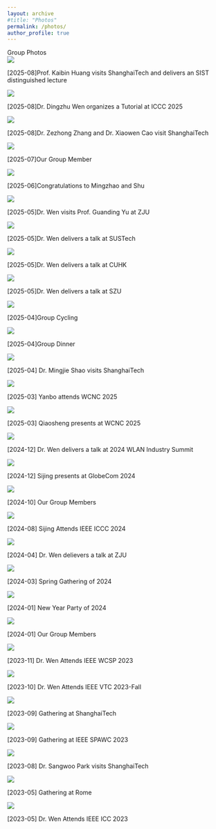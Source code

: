 ```yaml
---
layout: archive
#title: "Photos"
permalink: /photos/
author_profile: true
---
```


<link rel="stylesheet" href="/css/customized-stylesheet.css">

<!-- img src="/images/NewYearParty2024.jpg" alt="New Year Party of 2024" width=400> <img src="/images/GatheringwithUndergraduates.jpg" alt="Spring Gathering of 2024" width=400 -->

<div class="content-framework">

<!-- HOW TO USE: add items like this with paths and titles, and pre-defined style will be applied on them automatically, making them well arranged -->

  <div class="cat">Group Photos</div>

  <div class="photo-photo">
    <img src="/images/Huang_ShanghaiTech.jpg">
    <p>[2025-08]Prof. Kaibin Huang visits ShanghaiTech and delivers an SIST distinguished lecture</p>
  </div>

  <div class="photo-photo">
    <img src="/images/Wen_ICCC2.jpg">
    <p>[2025-08]Dr. Dingzhu Wen organizes a Tutorial at ICCC 2025</p>
  </div>

  <div class="photo-photo">
    <img src="/images/Zhang_Cao_ShanghaiTech2.jpg">
    <p>[2025-08]Dr. Zezhong Zhang and Dr. Xiaowen Cao visit ShanghaiTech</p>
  </div>

  <div class="photo-photo">
    <img src="/images/SIST-1合照4.jpg">
    <p>[2025-07]Our Group Member</p>
  </div>

  <div class="photo-photo">
    <img src="/images/Mingzhao_and_Shu_Graduation-1.jpg">
    <p>[2025-06]Congratulations to Mingzhao and Shu</p>
  </div>

  <div class="photo-photo">
    <img src="/images/Wen_ZJU.jpg">
    <p>[2025-05]Dr. Wen visits Prof. Guanding Yu at ZJU</p>
  </div>

  <div class="photo-photo">
    <img src="/images/Wen_SUSTech.jpg">
    <p>[2025-05]Dr. Wen delivers a talk at SUSTech</p>
  </div>

  <div class="photo-photo">
    <img src="/images/Wen_CUHK.jpg">
    <p>[2025-05]Dr. Wen delivers a talk at CUHK</p>
  </div>

  <div class="photo-photo">
    <img src="/images/Wen_SZU.jpg">
    <p>[2025-05]Dr. Wen delivers a talk at SZU</p>
  </div>

  <div class="photo-photo">
    <img src="/images/GroupCycling.jpeg">
    <p>[2025-04]Group Cycling</p>
  </div>

  <div class="photo-photo">
    <img src="/images/GroupDinner.jpeg">
    <p>[2025-04]Group Dinner</p>
  </div>
  
  <div class="photo-photo">
    <img src="/images/MingjieShao.jpg">
    <p>[2025-04] Dr. Mingjie Shao visits ShanghaiTech</p>
  </div>

  <div class="photo-photo">
    <img src="/images/yanboWCNC2025.jpg">
    <p>[2025-03] Yanbo attends WCNC 2025</p>
  </div>

  <div class="photo-photo">
    <img src="/images/qiaoshengWCNC2025.jpg">
    <p>[2025-03] Qiaosheng presents at WCNC 2025</p>
  </div>
  
  <div class="photo-photo">
    <img src="/images/Wen_WAA.jpg">
    <p>[2024-12] Dr. Wen delivers a talk at 2024 WLAN Industry Summit</p>
  </div>

  <div class="photo-photo">
    <img src="/images/Sijing_GC.jpg">
    <p>[2024-12] Sijing presents at GlobeCom 2024</p>
  </div>
  
  <div class="photo-photo">
    <img src="/images/GroupMember2410.jpg">
    <p>[2024-10] Our Group Members</p>
  </div>

  <div class="photo-photo">
    <img src="/images/Sijing_ICCC_2024.jpg">
    <p>[2024-08] Sijing Attends IEEE ICCC 2024</p>
  </div>

  <div class="photo-photo">
    <img src="/images/Talk_at_ZJU.jpg">
    <p>[2024-04] Dr. Wen delievers a talk at ZJU</p>
  </div>
  
  <div class="photo-photo">
    <img src="/images/GatheringwithUndergraduates.jpg">
    <p>[2024-03] Spring Gathering of 2024</p>
  </div>

  
  <div class="photo-photo">
    <img src="/images/NewYearParty2024.jpg">
    <p>[2024-01] New Year Party of 2024</p>
  </div>

  <div class="photo-photo">
    <img src="/images/group-members-23-24.jpg">
    <p>[2024-01] Our Group Members</p>
  </div>

  <div class="photo-photo">
    <img src="/images/WCSP2023.jpg">
    <p>[2023-11] Dr. Wen Attends IEEE WCSP 2023</p>
  </div>

  <div class="photo-photo">
    <img src="/images/VTC2023Fall.jpg">
    <p>[2023-10] Dr. Wen Attends IEEE VTC 2023-Fall</p>
  </div>

  <div class="photo-photo">
    <img src="/images/WirelessSHT.jpg">
    <p>[2023-09] Gathering at ShanghaiTech</p>
  </div>

  <div class="photo-photo">
    <img src="/images/SPAWC.jpg">
    <p>[2023-09] Gathering at IEEE SPAWC 2023</p>
  </div>

  <div class="photo-photo">
    <img src="/images/Sangwoo.jpg">
    <p>[2023-08] Dr. Sangwoo Park visits ShanghaiTech</p>
  </div>

  <div class="photo-photo">
    <img src="/images/GateringatRome.jpg">
    <p>[2023-05] Gathering at Rome</p>
  </div>

  <div class="photo-photo">
    <img src="/images/ICC2023.jpg">
    <p>[2023-05] Dr. Wen Attends IEEE ICC 2023</p>
  </div>

  






</div>
